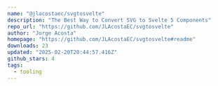 ```yaml
---
name: "@jlacostaec/svgtosvelte"
description: "The Best Way to Convert SVG to Svelte 5 Components"
repo_url: "https://github.com/JLAcostaEC/svgtosvelte"
author: "Jorge Acosta"
homepage: "https://github.com/JLAcostaEC/svgtosvelte#readme"
downloads: 23
updated: "2025-02-20T20:44:57.416Z"
github_stars: 4
tags: 
  - tooling
---
```

